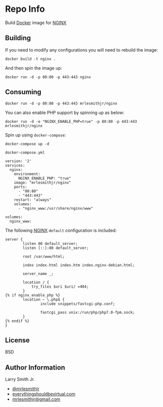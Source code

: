 Repo Info
=========
Build [Docker] image for [NGINX]

Building
--------
If you need to modify any configurations you will need to rebuild the image:
```
docker build -t nginx .
```
And then spin the image up:
```
docker run -d -p 80:80 -p 443:443 nginx
```

Consuming
---------
```
docker run -d -p 80:80 -p 443:443 mrlesmithjr/nginx
```
You can also enable PHP support by spinning up as below:
```
docker run -d -e "NGINX_ENABLE_PHP=true" -p 80:80 -p 443:443 mrlesmithjr/nginx
```

Spin up using `docker-compose`:
```
docker-compose up -d
```

`docker-compose.yml`
```
version: '2'
services:
  nginx:
    environment:
      NGINX_ENABLE_PHP: "true"
    image: "mrlesmithjr/nginx"
    ports:
      - "80:80"
      - "443:443"
    restart: "always"
    volumes:
      - "nginx_www:/usr/share/nginx/www"

volumes:
  nginx_www:
```

The following [NGINX] `default` configuration is included:
```
server {
       	listen 80 default_server;
       	listen [::]:80 default_server;

       	root /var/www/html;

       	index index.html index.htm index.nginx-debian.html;

       	server_name _;

       	location / {
       		try_files $uri $uri/ =404;
       	}
{% if nginx_enable_php %}
       	location ~ \.php$ {
       	      	include snippets/fastcgi-php.conf;

       	      	fastcgi_pass unix:/run/php/php7.0-fpm.sock;
       	}
{% endif %}
}
```


License
-------

BSD

Author Information
------------------

Larry Smith Jr.
- [@mrlesmithjr]
- [everythingshouldbevirtual.com]
- [mrlesmithjr@gmail.com]


[Ansible]: <https://www.ansible.com/>
[Docker]: <https://www.docker.com>
[NGINX]: <https://nginx.org/en/>
[@mrlesmithjr]: <https://twitter.com/mrlesmithjr>
[everythingshouldbevirtual.com]: <http://everythingshouldbevirtual.com>
[mrlesmithjr@gmail.com]: <mailto:mrlesmithjr@gmail.com>
